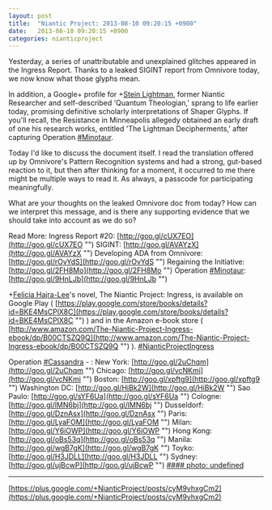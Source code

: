 ```yaml
---
layout: post
title:  "Niantic Project: 2013-08-10 09:20:15 +0900"
date:   2013-08-10 09:20:15 +0900
categories: nianticproject
---
```

Yesterday, a series of unattributable and unexplained glitches appeared in the Ingress Report. Thanks to a leaked SIGINT report from Omnivore today, we now know what those glyphs mean.

In addition, a Google+ profile for +[Stein Lightman](https://plus.google.com/115238965157544465033 ""), former Niantic Researcher and self-described 'Quantum Theologian,' sprang to life earlier today, promising definitive scholarly interpretations of Shaper Glyphs. If you'll recall, the Resistance in Minneapolis allegedy obtained an early draft of one his research works, entitled 'The Lightman Decipherments,' after capturing Operation [#Minotaur](https://plus.google.com/s/%23Minotaur "").

Today I'd like to discuss the document itself. I read the translation offered up by Omnivore's Pattern Recognition systems and had a strong, gut-based reaction to it, but then after thinking for a moment, it occurred to me there might be multiple ways to read it. As always, a passcode for participating meaningfully.

What are your thoughts on the leaked Omnivore doc from today? How can we interpret this message, and is there any supporting evidence that we should take into account as we do so?

Read More:
Ingress Report #20: [http://goo.gl/cUX7EO](http://goo.gl/cUX7EO "")
SIGINT: [http://goo.gl/AVAYzX](http://goo.gl/AVAYzX "")
Developing ADA from Omnivore: [http://goo.gl/rOvYdS](http://goo.gl/rOvYdS "")
Regaining the Initiative: [http://goo.gl/2FH8Mo](http://goo.gl/2FH8Mo "")
Operation [#Minotaur](https://plus.google.com/s/%23Minotaur ""): [http://goo.gl/9HnLJb](http://goo.gl/9HnLJb "")

+[Felicia Hajra-Lee](https://plus.google.com/118344555717370644832 "")'s novel, The Niantic Project: Ingress, is available on Google Play ( [https://play.google.com/store/books/details?id=BKE4MsCPlX8C](https://play.google.com/store/books/details?id=BKE4MsCPlX8C "") ) and in the Amazon e-book store ( [http://www.amazon.com/The-Niantic-Project-Ingress-ebook/dp/B00CTSZQ9Q](http://www.amazon.com/The-Niantic-Project-Ingress-ebook/dp/B00CTSZQ9Q "") ). [#NianticProjectIngress](https://plus.google.com/s/%23NianticProjectIngress "")

Operation [#Cassandra](https://plus.google.com/s/%23Cassandra "") - :
New York: [http://goo.gl/2uChqm](http://goo.gl/2uChqm "")
Chicago: [http://goo.gl/vcNKmi](http://goo.gl/vcNKmi "")
Boston: [http://goo.gl/xpftg9](http://goo.gl/xpftg9 "")
Washington DC: [http://goo.gl/HiBk2W](http://goo.gl/HiBk2W "")
Sao Paulo: [http://goo.gl/sYF6Ua](http://goo.gl/sYF6Ua "")
Cologne: [http://goo.gl/lMN6bj](http://goo.gl/lMN6bj "")
Dusseldorf: [http://goo.gl/DznAsx](http://goo.gl/DznAsx "")
Paris: [http://goo.gl/LyaFOM](http://goo.gl/LyaFOM "")
Milan: [http://goo.gl/Y6iOWP](http://goo.gl/Y6iOWP "")
Hong Kong: [http://goo.gl/oBs53q](http://goo.gl/oBs53q "")
Manila: [http://goo.gl/wgB7gK](http://goo.gl/wgB7gK "")
Toyko: [http://goo.gl/H3JDLL](http://goo.gl/H3JDLL "")
Sydney: [http://goo.gl/ujBcwP](http://goo.gl/ujBcwP "")
[#### photo: undefined](https://lh3.googleusercontent.com/-6OVzu0lxpIw/UgWFzQ_MInI/AAAAAAAAJ3I/0OPzqk9YG2k/Omnivore.png "")
- - -
[https://plus.google.com/+NianticProject/posts/cyM9vhxgCm2](https://plus.google.com/+NianticProject/posts/cyM9vhxgCm2)
